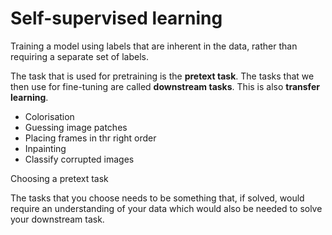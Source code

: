 # Self-supervised learning

Training a model using labels that are inherent in the data, rather than requiring a separate set of labels.

The task that is used for pretraining is the **pretext task**. The tasks that we then use for fine-tuning are called **downstream tasks**. This is also **transfer learning**.

- Colorisation
- Guessing image patches
- Placing frames in thr right order
- Inpainting
- Classify corrupted images

Choosing a pretext task

The tasks that you choose needs to be something that, if solved, would require an understanding of your data which would also be needed to solve your downstream task.
